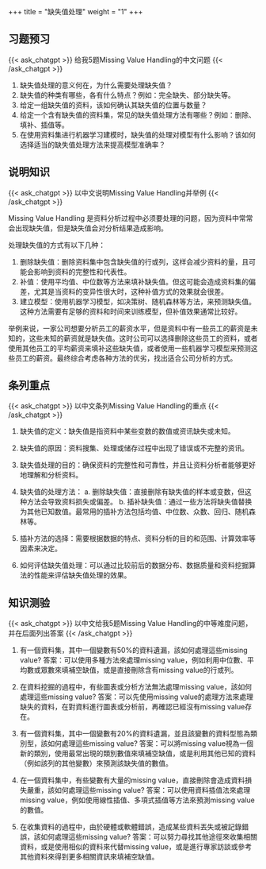 +++
title = "缺失值处理"
weight = "1"
+++
## 习题预习
{{< ask_chatgpt >}}
给我5题Missing Value Handling的中文问题
{{< /ask_chatgpt >}}

1. 缺失值处理的意义何在，为什么需要处理缺失值？
2. 缺失值的种类有哪些，各有什么特点？例如：完全缺失、部分缺失等。
3. 给定一组缺失值的资料，该如何确认其缺失值的位置与数量？
4. 给定一个含有缺失值的资料集，常见的缺失值处理方法有哪些？例如：删除、填补、插值等。
5. 在使用资料集进行机器学习建模时，缺失值的处理对模型有什么影响？该如何选择适当的缺失值处理方法来提高模型准确率？   

## 说明知识
{{< ask_chatgpt >}}
以中文说明Missing Value Handling并举例
{{< /ask_chatgpt >}}

Missing Value Handling 是资料分析过程中必须要处理的问题，因为资料中常常会出现缺失值，但是缺失值会对分析结果造成影响。

处理缺失值的方式有以下几种：
1. 删除缺失值：删除资料集中包含缺失值的行或列，这样会减少资料的量，且可能会影响到资料的完整性和代表性。
2. 补值：使用平均值、中位数等方法来填补缺失值。但这可能会造成资料集的偏差，尤其是当资料的变异性很大时，这种补值方式的效果就会很差。 
3. 建立模型：使用机器学习模型，如决策树、随机森林等方法，来预测缺失值。这种方法需要有足够的资料和时间来训练模型，但补值效果通常比较好。

举例来说，一家公司想要分析员工的薪资水平，但是资料中有一些员工的薪资是未知的，这些未知的薪资就是缺失值。这时公司可以选择删除这些员工的资料，或者使用其他员工的平均薪资来填补这些缺失值，或者使用一些机器学习模型来预测这些员工的薪资。最终综合考虑各种方法的优劣，找出适合公司分析的方式。   

## 条列重点
{{< ask_chatgpt >}}
以中文条列Missing Value Handling的重点
{{< /ask_chatgpt >}}

1. 缺失值的定义：缺失值是指资料中某些变数的数值或资讯缺失或未知。

2. 缺失值的原因：资料搜集、处理或储存过程中出现了错误或不完整的资讯。

3. 缺失值处理的目的：确保资料的完整性和可靠性，并且让资料分析者能够更好地理解和分析资料。

4. 缺失值的处理方法： 
   a. 删除缺失值：直接删除有缺失值的样本或变数，但这种方法会导致资料损失或偏差。 
   b. 插补缺失值：通过一些方法将缺失值替换为其他已知数值。最常用的插补方法包括均值、中位数、众数、回归、随机森林等。

5. 插补方法的选择：需要根据数据的特点、资料分析的目的和范围、计算效率等因素来决定。

6. 如何评估缺失值处理：可以通过比较前后的数据分布、数据质量和资料挖掘算法的性能来评估缺失值处理的效果。   

## 知识测验
{{< ask_chatgpt >}}
以中文给我5题Missing Value Handling的中等难度问题，并在后面列出答案
{{< /ask_chatgpt >}}

1. 有一個資料集，其中一個變數有50%的資料遺漏，該如何處理這些missing value?
答案：可以使用多種方法來處理missing value，例如利用中位數、平均數或眾數來填補空缺值，或是直接刪除含有missing value的行或列。

2. 在資料挖掘的過程中，有些圖表或分析方法無法處理missing value，該如何處理這些missing value?
答案：可以先使用missing value的處理方法來處理缺失的資料，在對資料進行圖表或分析前，再確認已經沒有missing value存在。

3. 有一個資料集，其中一個變數有20%的資料遺漏，並且該變數的資料型態為類別型，該如何處理這些missing value?
答案：可以將missing value視為一個新的類別，使用最常出現的類別數值來填補空缺值，或是利用其他已知的資料（例如該列的其他變數）來預測該缺失值的數值。

4. 在一個資料集中，有些變數有大量的missing value，直接刪除會造成資料損失嚴重，該如何處理這些missing value?
答案：可以使用資料插值法來處理missing value，例如使用線性插值、多項式插值等方法來預測missing value的數值。

5. 在收集資料的過程中，由於硬體或軟體錯誤，造成某些資料丟失或被記錄錯誤，該如何處理這些missing value?
答案：可以努力尋找其他途徑來收集相關資料，或是使用相似的資料來代替missing value，或是進行專家訪談或參考其他資料來得到更多相關資訊來填補空缺值。   

